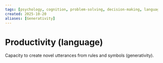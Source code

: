 ```yaml
---
tags: [psychology, cognition, problem-solving, decision-making, language, intelligence, testing, heuristics, bias]
created: 2025-10-20
aliases: [Generativity]
---
```

# Productivity (language)

Capacity to create novel utterances from rules and symbols (generativity).
